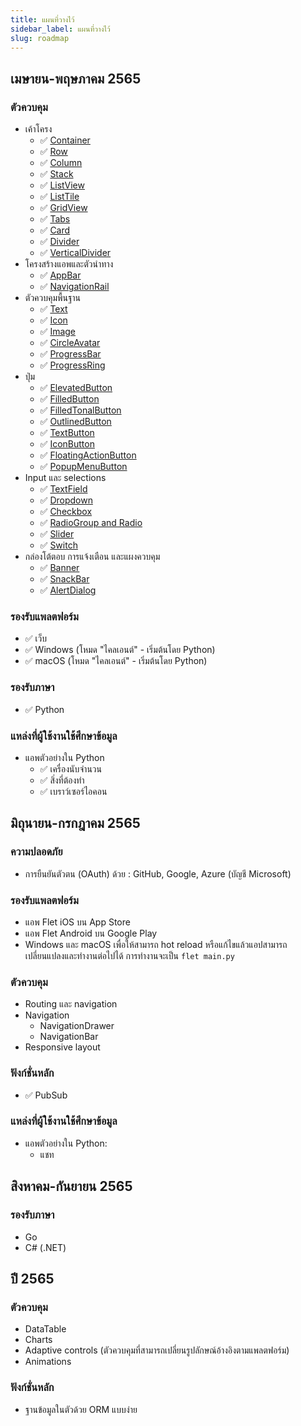 ```yaml
---
title: แผนที่วางไว้
sidebar_label: แผนที่วางไว้
slug: roadmap
---
```


## เมษายน-พฤษภาคม 2565

### ตัวควบคุม

* เค้าโครง
    * :white_check_mark: [Container](/docs/controls/container)
    * :white_check_mark: [Row](/docs/controls/row)
    * :white_check_mark: [Column](/docs/controls/column)
    * :white_check_mark: [Stack](/docs/controls/stack)
    * :white_check_mark: [ListView](/docs/controls/listview)
    * :white_check_mark: [ListTile](/docs/controls/listtile)
    * :white_check_mark: [GridView](/docs/controls/gridview)
    * :white_check_mark: [Tabs](/docs/controls/tabs)
    * :white_check_mark: [Card](/docs/controls/card)
    * :white_check_mark: [Divider](/docs/controls/divider)
    * :white_check_mark: [VerticalDivider](/docs/controls/verticaldivider)
* โครงสร้างแอพและตัวนำทาง
    * :white_check_mark: [AppBar](/docs/controls/appbar)
    * :white_check_mark: [NavigationRail](/docs/controls/navigationrail)
* ตัวควบคุมพื้นฐาน
    * :white_check_mark: [Text](/docs/controls/text)
    * :white_check_mark: [Icon](/docs/controls/icon)
    * :white_check_mark: [Image](/docs/controls/image)
    * :white_check_mark: [CircleAvatar](/docs/controls/circleavatar)
    * :white_check_mark: [ProgressBar](/docs/controls/progressbar)
    * :white_check_mark: [ProgressRing](/docs/controls/progressring)
* ปุ่ม
    * :white_check_mark: [ElevatedButton](/docs/controls/elevatedbutton)
    * :white_check_mark: [FilledButton](/docs/controls/filledbutton)
    * :white_check_mark: [FilledTonalButton](/docs/controls/filledtonalbutton)
    * :white_check_mark: [OutlinedButton](/docs/controls/outlinedbutton)
    * :white_check_mark: [TextButton](/docs/controls/textbutton)
    * :white_check_mark: [IconButton](/docs/controls/iconbutton)
    * :white_check_mark: [FloatingActionButton](/docs/controls/floatingactionbutton)
    * :white_check_mark: [PopupMenuButton](/docs/controls/popupmenubutton)
* Input และ selections
    * :white_check_mark: [TextField](/docs/controls/textfield)
    * :white_check_mark: [Dropdown](/docs/controls/dropdown)
    * :white_check_mark: [Checkbox](/docs/controls/checkbox)
    * :white_check_mark: [RadioGroup and Radio](/docs/controls/radio)
    * :white_check_mark: [Slider](/docs/controls/slider)
    * :white_check_mark: [Switch](/docs/controls/switch)
* กล่องโต้ตอบ การแจ้งเตือน และแผงควบคุม
    * :white_check_mark: [Banner](/docs/controls/banner)
    * :white_check_mark: [SnackBar](/docs/controls/snackbar)
    * :white_check_mark: [AlertDialog](/docs/controls/alertdialog)

### รองรับแพลตฟอร์ม

* :white_check_mark: เว็บ
* :white_check_mark: Windows (โหมด "ไคลเอนต์" - เริ่มต้นโดย Python)
* :white_check_mark: macOS (โหมด "ไคลเอนต์" - เริ่มต้นโดย Python)

### รองรับภาษา

* :white_check_mark: Python

### แหล่งที่ผู้ใช้งานใช้ศึกษาข้อมูล

* แอพตัวอย่างใน Python
  * :white_check_mark: เครื่องนับจำนวน
  * :white_check_mark: สิ่งที่ต้องทำ
  * :white_check_mark: เบราว์เซอร์ไอคอน


## มิถุนายน-กรกฎาคม 2565

### ความปลอดภัย

* การยืนยันตัวตน (OAuth) ด้วย : GitHub, Google, Azure (บัญชี Microsoft)

### รองรับแพลตฟอร์ม

* แอพ Flet iOS บน App Store
* แอพ Flet Android บน Google Play
* Windows และ macOS เพื่อให้สามารถ hot reload หรือแก้ไขแล้วแอปสามารถเปลี่ยนแปลงและทำงานต่อไปได้ การทำงานจะเป็น `flet main.py`

### ตัวควบคุม

* Routing และ navigation
* Navigation
    * NavigationDrawer
    * NavigationBar
* Responsive layout

### ฟังก์ชั่นหลัก

* :white_check_mark: PubSub

### แหล่งที่ผู้ใช้งานใช้ศึกษาข้อมูล

* แอพตัวอย่างใน Python:
    * แชท

## สิงหาคม-กันยายน 2565

### รองรับภาษา

* Go
* C# (.NET)

## ปี 2565

### ตัวควบคุม

* DataTable
* Charts
* Adaptive controls (ตัวควบคุมที่สามารถเปลี่ยนรูปลักษณ์อ้างอิงตามแพลตฟอร์ม)
* Animations

### ฟังก์ชั่นหลัก

* ฐานข้อมูลในตัวด้วย ORM แบบง่าย